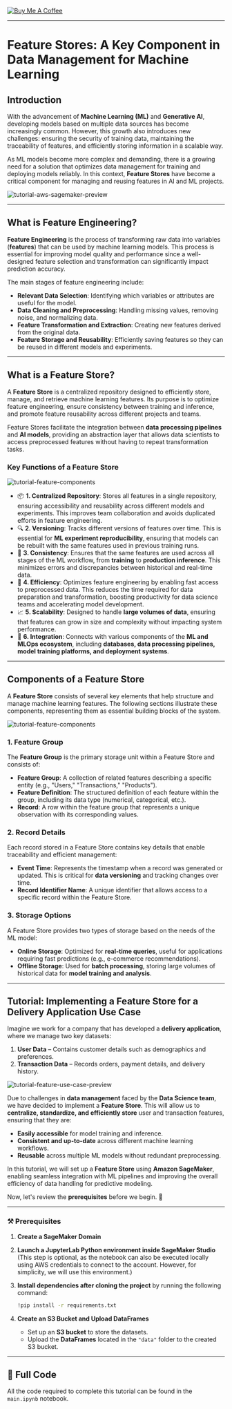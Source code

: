 [![Buy Me A Coffee](https://img.shields.io/badge/Buy%20Me%20A%20Coffee-support%20my%20work-FFDD00?style=flat&labelColor=101010&logo=buy-me-a-coffee&logoColor=white)](https://www.buymeacoffee.com/r0mymendez)

---

# **Feature Stores: A Key Component in Data Management for Machine Learning**  

## **Introduction**  
With the advancement of **Machine Learning (ML)** and **Generative AI**, developing models based on multiple data sources has become increasingly common. However, this growth also introduces new challenges: ensuring the security of training data, maintaining the traceability of features, and efficiently storing information in a scalable way.  

As ML models become more complex and demanding, there is a growing need for a solution that optimizes data management for training and deploying models reliably. In this context, **Feature Stores** have become a critical component for managing and reusing features in AI and ML projects.  

![tutorial-aws-sagemaker-preview](img/tutorial-feature-aws-sagemaker-preview.png)

---

## **What is Feature Engineering?**  
**Feature Engineering** is the process of transforming raw data into variables (**features**) that can be used by machine learning models. This process is essential for improving model quality and performance since a well-designed feature selection and transformation can significantly impact prediction accuracy.  

The main stages of feature engineering include:  
* **Relevant Data Selection**: Identifying which variables or attributes are useful for the model.  
* **Data Cleaning and Preprocessing**: Handling missing values, removing noise, and normalizing data.  
* **Feature Transformation and Extraction**: Creating new features derived from the original data.  
* **Feature Storage and Reusability**: Efficiently saving features so they can be reused in different models and experiments.  

---


## **What is a Feature Store?**  
A **Feature Store** is a centralized repository designed to efficiently store, manage, and retrieve machine learning features. Its purpose is to optimize feature engineering, ensure consistency between training and inference, and promote feature reusability across different projects and teams.  

Feature Stores facilitate the integration between **data processing pipelines** and **AI models**, providing an abstraction layer that allows data scientists to access preprocessed features without having to repeat transformation tasks.  

### **Key Functions of a Feature Store**  

![tutorial-feature-components](img/tutorial-feature-main-functions.png)

* 📦 **1. Centralized Repository**: Stores all features in a single repository, ensuring accessibility and reusability across different models and experiments. This improves team collaboration and avoids duplicated efforts in feature engineering.  
* 🔍 **2. Versioning**: Tracks different versions of features over time. This is essential for **ML experiment reproducibility**, ensuring that models can be rebuilt with the same features used in previous training runs.  
* 🔄 **3. Consistency**: Ensures that the same features are used across all stages of the ML workflow, from **training** to **production inference**. This minimizes errors and discrepancies between historical and real-time data.  
* 🚀 **4. Efficiency**: Optimizes feature engineering by enabling fast access to preprocessed data. This reduces the time required for data preparation and transformation, boosting productivity for data science teams and accelerating model development.  
* 📈 **5. Scalability**: Designed to handle **large volumes of data**, ensuring that features can grow in size and complexity without impacting system performance.  
* 🔌 **6. Integration**: Connects with various components of the **ML and MLOps ecosystem**, including **databases, data processing pipelines, model training platforms, and deployment systems**.  

---

## **Components of a Feature Store**  
A **Feature Store** consists of several key elements that help structure and manage machine learning features. The following sections illustrate these components, representing them as essential building blocks of the system.  

![tutorial-feature-components](img/tutorial-feature-components.png)

### **1. Feature Group**  
The **Feature Group** is the primary storage unit within a Feature Store and consists of:  
- **Feature Group**: A collection of related features describing a specific entity (e.g., "Users," "Transactions," "Products").  
- **Feature Definition**: The structured definition of each feature within the group, including its data type (numerical, categorical, etc.).  
- **Record**: A row within the feature group that represents a unique observation with its corresponding values.  

### **2. Record Details**  
Each record stored in a Feature Store contains key details that enable traceability and efficient management:  
- **Event Time**: Represents the timestamp when a record was generated or updated. This is critical for **data versioning** and tracking changes over time.  
- **Record Identifier Name**: A unique identifier that allows access to a specific record within the Feature Store.  

### **3. Storage Options**  
A Feature Store provides two types of storage based on the needs of the ML model:  
- **Online Storage**: Optimized for **real-time queries**, useful for applications requiring fast predictions (e.g., e-commerce recommendations).  
- **Offline Storage**: Used for **batch processing**, storing large volumes of historical data for **model training and analysis**.  

---

## Tutorial: Implementing a Feature Store for a Delivery Application Use Case 


Imagine we work for a company that has developed a **delivery application**, where we manage two key datasets:  
1. **User Data** – Contains customer details such as demographics and preferences.  
2. **Transaction Data** – Records orders, payment details, and delivery history.  

![tutorial-feature-use-case-preview](img/tutorial-feature-use-case-preview.png)  


Due to challenges in **data management** faced by the **Data Science team**, we have decided to implement a **Feature Store**. This will allow us to **centralize, standardize, and efficiently store** user and transaction features, ensuring that they are:  
- **Easily accessible** for model training and inference.  
- **Consistent and up-to-date** across different machine learning workflows.  
- **Reusable** across multiple ML models without redundant preprocessing.  

In this tutorial, we will set up a **Feature Store** using **Amazon SageMaker**, enabling seamless integration with ML pipelines and improving the overall efficiency of data handling for predictive modeling.  

Now, let's review the **prerequisites** before we begin. 🚀

---

### ⚒ **Prerequisites**  

1. **Create a SageMaker Domain**  
2. **Launch a JupyterLab Python environment inside SageMaker Studio** (This step is optional, as the notebook can also be executed locally using AWS credentials to connect to the account. However, for simplicity, we will use this environment.)  
3. **Install dependencies after cloning the project** by running the following command:  

   ```bash
   !pip install -r requirements.txt
   ```
4. **Create an S3 Bucket and Upload DataFrames**  
   - Set up an **S3 bucket** to store the datasets.  
   - Upload the **DataFrames** located in the `"data"` folder to the created S3 bucket.

---

## 📄 Full Code 
All the code required to complete this tutorial can be found in the `main.ipynb` notebook.



